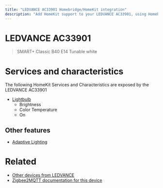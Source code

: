 ```yaml
---
title: "LEDVANCE AC33901 Homebridge/HomeKit integration"
description: "Add HomeKit support to your LEDVANCE AC33901, using Homebridge, Zigbee2MQTT and homebridge-z2m."
---
```

<!---
This file has been GENERATED using src/docgen/docgen.ts
DO NOT EDIT THIS FILE MANUALLY!
-->
# LEDVANCE AC33901
> SMART+ Classic B40 E14 Tunable white


# Services and characteristics
The following HomeKit Services and Characteristics are exposed by
the LEDVANCE AC33901

* [Lightbulb](../../light.md)
  * Brightness
  * Color Temperature
  * On

## Other features
* [Adaptive Lighting](../../light.md)

# Related
* [Other devices from LEDVANCE](../index.md#ledvance)
* [Zigbee2MQTT documentation for this device](https://www.zigbee2mqtt.io/devices/AC33901.html)